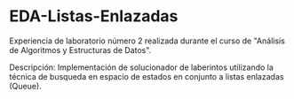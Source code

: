 # EDA-Listas-Enlazadas

Experiencia de laboratorio número 2 realizada durante el curso de "Análisis de Algoritmos y Estructuras de Datos".

Descripción: Implementación de solucionador de laberintos utilizando la técnica de busqueda en espacio de estados en conjunto a listas enlazadas (Queue).
